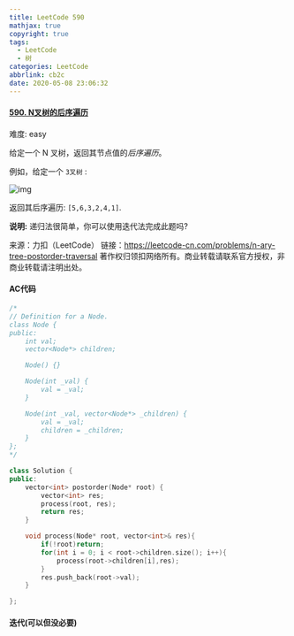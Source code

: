 ```yaml
---
title: LeetCode 590
mathjax: true
copyright: true
tags:
  - LeetCode
  - 树
categories: LeetCode
abbrlink: cb2c
date: 2020-05-08 23:06:32
---
```


#### [590. N叉树的后序遍历](https://leetcode-cn.com/problems/n-ary-tree-postorder-traversal/)

难度: easy

给定一个 N 叉树，返回其节点值的*后序遍历*。

例如，给定一个 `3叉树` :

 

![img](https://assets.leetcode-cn.com/aliyun-lc-upload/uploads/2018/10/12/narytreeexample.png)

 

返回其后序遍历: `[5,6,3,2,4,1]`.

 <!--more-->

**说明:** 递归法很简单，你可以使用迭代法完成此题吗?

来源：力扣（LeetCode）
链接：https://leetcode-cn.com/problems/n-ary-tree-postorder-traversal
著作权归领扣网络所有。商业转载请联系官方授权，非商业转载请注明出处。

#### AC代码

```c++
/*
// Definition for a Node.
class Node {
public:
    int val;
    vector<Node*> children;

    Node() {}

    Node(int _val) {
        val = _val;
    }

    Node(int _val, vector<Node*> _children) {
        val = _val;
        children = _children;
    }
};
*/

class Solution {
public:
    vector<int> postorder(Node* root) {
        vector<int> res;
        process(root, res);
        return res;
    }

    void process(Node* root, vector<int>& res){
        if(!root)return;
        for(int i = 0; i < root->children.size(); i++){
            process(root->children[i],res);
        }
        res.push_back(root->val);
    }

};
```

#### 迭代(可以但没必要)

